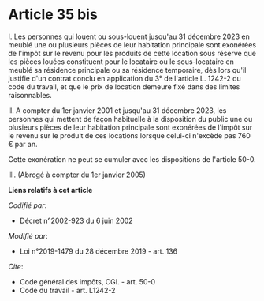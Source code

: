 # Article 35 bis

I. Les personnes qui louent ou sous-louent jusqu'au 31 décembre 2023 en meublé une ou plusieurs pièces de leur habitation
principale sont exonérées de l'impôt sur le revenu pour les produits de cette location sous réserve que les pièces louées
constituent pour le locataire ou le sous-locataire en meublé sa résidence principale ou sa résidence temporaire, dès lors
qu'il justifie d'un contrat conclu en application du 3° de l'article L. 1242-2 du code du travail, et que le prix de location
demeure fixé dans des limites raisonnables.

II. A compter du 1er janvier 2001 et jusqu'au 31 décembre 2023, les personnes qui mettent de façon habituelle à la
disposition du public une ou plusieurs pièces de leur habitation principale sont exonérées de l'impôt sur le revenu sur le
produit de ces locations lorsque celui-ci n'excède pas 760 € par an.

Cette exonération ne peut se cumuler avec les dispositions de l'article 50-0. 

III. (Abrogé à compter du 1er janvier 2005)

**Liens relatifs à cet article**

_Codifié par_:

  - Décret n°2002-923 du 6 juin 2002

_Modifié par_:

  - Loi n°2019-1479 du 28 décembre 2019 - art. 136

_Cite_:

  - Code général des impôts, CGI. - art. 50-0
  - Code du travail - art. L1242-2
